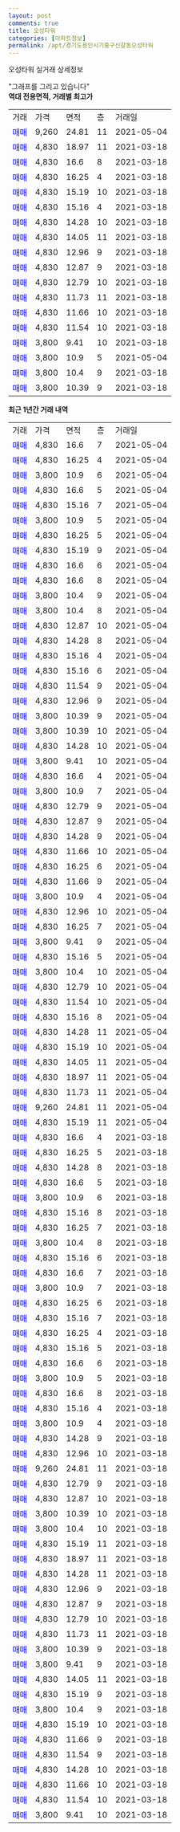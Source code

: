 ```yaml
---
layout: post
comments: true
title: 오성타워
categories: [아파트정보]
permalink: /apt/경기도용인시기흥구신갈동오성타워
---
```


오성타워 실거래 상세정보

<script type="text/javascript">
  google.charts.load('current', {'packages':['line', 'corechart']});
  google.charts.setOnLoadCallback(drawChart);

  function drawChart() {
    var data = new google.visualization.DataTable();
    data.addColumn('date', '거래일');
    data.addColumn('number', "매매");
    data.addColumn('number', "전세");
    data.addColumn('number', "전매");

    data.addRows([[new Date(Date.parse("2021-05-04")), 4830, null, null], [new Date(Date.parse("2021-05-04")), 4830, null, null], [new Date(Date.parse("2021-05-04")), 3800, null, null], [new Date(Date.parse("2021-05-04")), 4830, null, null], [new Date(Date.parse("2021-05-04")), 4830, null, null], [new Date(Date.parse("2021-05-04")), 3800, null, null], [new Date(Date.parse("2021-05-04")), 4830, null, null], [new Date(Date.parse("2021-05-04")), 4830, null, null], [new Date(Date.parse("2021-05-04")), 4830, null, null], [new Date(Date.parse("2021-05-04")), 4830, null, null], [new Date(Date.parse("2021-05-04")), 3800, null, null], [new Date(Date.parse("2021-05-04")), 3800, null, null], [new Date(Date.parse("2021-05-04")), 4830, null, null], [new Date(Date.parse("2021-05-04")), 4830, null, null], [new Date(Date.parse("2021-05-04")), 4830, null, null], [new Date(Date.parse("2021-05-04")), 4830, null, null], [new Date(Date.parse("2021-05-04")), 4830, null, null], [new Date(Date.parse("2021-05-04")), 4830, null, null], [new Date(Date.parse("2021-05-04")), 3800, null, null], [new Date(Date.parse("2021-05-04")), 3800, null, null], [new Date(Date.parse("2021-05-04")), 4830, null, null], [new Date(Date.parse("2021-05-04")), 3800, null, null], [new Date(Date.parse("2021-05-04")), 4830, null, null], [new Date(Date.parse("2021-05-04")), 3800, null, null], [new Date(Date.parse("2021-05-04")), 4830, null, null], [new Date(Date.parse("2021-05-04")), 4830, null, null], [new Date(Date.parse("2021-05-04")), 4830, null, null], [new Date(Date.parse("2021-05-04")), 4830, null, null], [new Date(Date.parse("2021-05-04")), 4830, null, null], [new Date(Date.parse("2021-05-04")), 4830, null, null], [new Date(Date.parse("2021-05-04")), 3800, null, null], [new Date(Date.parse("2021-05-04")), 4830, null, null], [new Date(Date.parse("2021-05-04")), 4830, null, null], [new Date(Date.parse("2021-05-04")), 3800, null, null], [new Date(Date.parse("2021-05-04")), 4830, null, null], [new Date(Date.parse("2021-05-04")), 3800, null, null], [new Date(Date.parse("2021-05-04")), 4830, null, null], [new Date(Date.parse("2021-05-04")), 4830, null, null], [new Date(Date.parse("2021-05-04")), 4830, null, null], [new Date(Date.parse("2021-05-04")), 4830, null, null], [new Date(Date.parse("2021-05-04")), 4830, null, null], [new Date(Date.parse("2021-05-04")), 4830, null, null], [new Date(Date.parse("2021-05-04")), 4830, null, null], [new Date(Date.parse("2021-05-04")), 4830, null, null], [new Date(Date.parse("2021-05-04")), 9260, null, null], [new Date(Date.parse("2021-05-04")), 4830, null, null], [new Date(Date.parse("2021-03-18")), 4830, null, null], [new Date(Date.parse("2021-03-18")), 4830, null, null], [new Date(Date.parse("2021-03-18")), 4830, null, null], [new Date(Date.parse("2021-03-18")), 4830, null, null], [new Date(Date.parse("2021-03-18")), 3800, null, null], [new Date(Date.parse("2021-03-18")), 4830, null, null], [new Date(Date.parse("2021-03-18")), 4830, null, null], [new Date(Date.parse("2021-03-18")), 3800, null, null], [new Date(Date.parse("2021-03-18")), 4830, null, null], [new Date(Date.parse("2021-03-18")), 4830, null, null], [new Date(Date.parse("2021-03-18")), 3800, null, null], [new Date(Date.parse("2021-03-18")), 4830, null, null], [new Date(Date.parse("2021-03-18")), 4830, null, null], [new Date(Date.parse("2021-03-18")), 4830, null, null], [new Date(Date.parse("2021-03-18")), 4830, null, null], [new Date(Date.parse("2021-03-18")), 4830, null, null], [new Date(Date.parse("2021-03-18")), 3800, null, null], [new Date(Date.parse("2021-03-18")), 4830, null, null], [new Date(Date.parse("2021-03-18")), 4830, null, null], [new Date(Date.parse("2021-03-18")), 3800, null, null], [new Date(Date.parse("2021-03-18")), 4830, null, null], [new Date(Date.parse("2021-03-18")), 4830, null, null], [new Date(Date.parse("2021-03-18")), 9260, null, null], [new Date(Date.parse("2021-03-18")), 4830, null, null], [new Date(Date.parse("2021-03-18")), 4830, null, null], [new Date(Date.parse("2021-03-18")), 3800, null, null], [new Date(Date.parse("2021-03-18")), 3800, null, null], [new Date(Date.parse("2021-03-18")), 4830, null, null], [new Date(Date.parse("2021-03-18")), 4830, null, null], [new Date(Date.parse("2021-03-18")), 4830, null, null], [new Date(Date.parse("2021-03-18")), 4830, null, null], [new Date(Date.parse("2021-03-18")), 4830, null, null], [new Date(Date.parse("2021-03-18")), 4830, null, null], [new Date(Date.parse("2021-03-18")), 4830, null, null], [new Date(Date.parse("2021-03-18")), 3800, null, null], [new Date(Date.parse("2021-03-18")), 3800, null, null], [new Date(Date.parse("2021-03-18")), 4830, null, null], [new Date(Date.parse("2021-03-18")), 4830, null, null], [new Date(Date.parse("2021-03-18")), 3800, null, null], [new Date(Date.parse("2021-03-18")), 4830, null, null], [new Date(Date.parse("2021-03-18")), 4830, null, null], [new Date(Date.parse("2021-03-18")), 4830, null, null], [new Date(Date.parse("2021-03-18")), 4830, null, null], [new Date(Date.parse("2021-03-18")), 4830, null, null], [new Date(Date.parse("2021-03-18")), 4830, null, null], [new Date(Date.parse("2021-03-18")), 3800, null, null]]);

    var options = {
      hAxis: {
        format: 'yyyy/MM/dd'
      },    
      lineWidth: 0,
      pointsVisible: true,    
      title: '최근 1년간 유형별 실거래가 분포',
      legend: { position: 'bottom' }
    };

    var formatter = new google.visualization.NumberFormat({pattern:'###,###'} );
    formatter.format(data, 1);
    formatter.format(data, 2);
    
    setTimeout(function() {
        var chart = new google.visualization.LineChart(document.getElementById('columnchart_material'));
        chart.draw(data, (options));
        document.getElementById('loading').style.display = 'none';
    }, 200);
  }
</script>


<div id="loading" style="z-index:20; display: block; margin-left: 0px">"그래프를 그리고 있습니다"</div>
<div id="columnchart_material" style="width: 95%; margin-left: 0px; display: block"></div>
<!-- contents start -->
<b>역대 전용면적, 거래별 최고가</b>
<table class="sortable">
    <tr>
      <td>거래</td>
      <td>가격</td>
      <td>면적</td>
      <td>층</td>
      <td>거래일</td>
    </tr>
        <tr>
          <td><a style="color: blue">매매</a></td>
          <td>9,260</td>
          <td>24.81</td>
          <td>11</td>
          <td>2021-05-04</td>
        </tr>            <tr>
          <td><a style="color: blue">매매</a></td>
          <td>4,830</td>
          <td>18.97</td>
          <td>11</td>
          <td>2021-03-18</td>
        </tr>            <tr>
          <td><a style="color: blue">매매</a></td>
          <td>4,830</td>
          <td>16.6</td>
          <td>8</td>
          <td>2021-03-18</td>
        </tr>            <tr>
          <td><a style="color: blue">매매</a></td>
          <td>4,830</td>
          <td>16.25</td>
          <td>4</td>
          <td>2021-03-18</td>
        </tr>            <tr>
          <td><a style="color: blue">매매</a></td>
          <td>4,830</td>
          <td>15.19</td>
          <td>10</td>
          <td>2021-03-18</td>
        </tr>            <tr>
          <td><a style="color: blue">매매</a></td>
          <td>4,830</td>
          <td>15.16</td>
          <td>4</td>
          <td>2021-03-18</td>
        </tr>            <tr>
          <td><a style="color: blue">매매</a></td>
          <td>4,830</td>
          <td>14.28</td>
          <td>10</td>
          <td>2021-03-18</td>
        </tr>            <tr>
          <td><a style="color: blue">매매</a></td>
          <td>4,830</td>
          <td>14.05</td>
          <td>11</td>
          <td>2021-03-18</td>
        </tr>            <tr>
          <td><a style="color: blue">매매</a></td>
          <td>4,830</td>
          <td>12.96</td>
          <td>9</td>
          <td>2021-03-18</td>
        </tr>            <tr>
          <td><a style="color: blue">매매</a></td>
          <td>4,830</td>
          <td>12.87</td>
          <td>9</td>
          <td>2021-03-18</td>
        </tr>            <tr>
          <td><a style="color: blue">매매</a></td>
          <td>4,830</td>
          <td>12.79</td>
          <td>10</td>
          <td>2021-03-18</td>
        </tr>            <tr>
          <td><a style="color: blue">매매</a></td>
          <td>4,830</td>
          <td>11.73</td>
          <td>11</td>
          <td>2021-03-18</td>
        </tr>            <tr>
          <td><a style="color: blue">매매</a></td>
          <td>4,830</td>
          <td>11.66</td>
          <td>10</td>
          <td>2021-03-18</td>
        </tr>            <tr>
          <td><a style="color: blue">매매</a></td>
          <td>4,830</td>
          <td>11.54</td>
          <td>10</td>
          <td>2021-03-18</td>
        </tr>            <tr>
          <td><a style="color: blue">매매</a></td>
          <td>3,800</td>
          <td>9.41</td>
          <td>10</td>
          <td>2021-03-18</td>
        </tr>            <tr>
          <td><a style="color: blue">매매</a></td>
          <td>3,800</td>
          <td>10.9</td>
          <td>5</td>
          <td>2021-05-04</td>
        </tr>            <tr>
          <td><a style="color: blue">매매</a></td>
          <td>3,800</td>
          <td>10.4</td>
          <td>9</td>
          <td>2021-03-18</td>
        </tr>            <tr>
          <td><a style="color: blue">매매</a></td>
          <td>3,800</td>
          <td>10.39</td>
          <td>9</td>
          <td>2021-03-18</td>
        </tr>        
    
    
</table>

<b>최근 1년간 거래 내역</b>

<table class="sortable">
    <tr>
      <td>거래</td>
      <td>가격</td>
      <td>면적</td>
      <td>층</td>
      <td>거래일</td>
    </tr>
    <tr>
      <td><a style="color: blue">매매</a></td>
      <td>4,830</td>
      <td>16.6</td>
      <td>7</td>
      <td>2021-05-04</td>
    </tr>          <tr>
      <td><a style="color: blue">매매</a></td>
      <td>4,830</td>
      <td>16.25</td>
      <td>4</td>
      <td>2021-05-04</td>
    </tr>          <tr>
      <td><a style="color: blue">매매</a></td>
      <td>3,800</td>
      <td>10.9</td>
      <td>6</td>
      <td>2021-05-04</td>
    </tr>          <tr>
      <td><a style="color: blue">매매</a></td>
      <td>4,830</td>
      <td>16.6</td>
      <td>5</td>
      <td>2021-05-04</td>
    </tr>          <tr>
      <td><a style="color: blue">매매</a></td>
      <td>4,830</td>
      <td>15.16</td>
      <td>7</td>
      <td>2021-05-04</td>
    </tr>          <tr>
      <td><a style="color: blue">매매</a></td>
      <td>3,800</td>
      <td>10.9</td>
      <td>5</td>
      <td>2021-05-04</td>
    </tr>          <tr>
      <td><a style="color: blue">매매</a></td>
      <td>4,830</td>
      <td>16.25</td>
      <td>5</td>
      <td>2021-05-04</td>
    </tr>          <tr>
      <td><a style="color: blue">매매</a></td>
      <td>4,830</td>
      <td>15.19</td>
      <td>9</td>
      <td>2021-05-04</td>
    </tr>          <tr>
      <td><a style="color: blue">매매</a></td>
      <td>4,830</td>
      <td>16.6</td>
      <td>6</td>
      <td>2021-05-04</td>
    </tr>          <tr>
      <td><a style="color: blue">매매</a></td>
      <td>4,830</td>
      <td>16.6</td>
      <td>8</td>
      <td>2021-05-04</td>
    </tr>          <tr>
      <td><a style="color: blue">매매</a></td>
      <td>3,800</td>
      <td>10.4</td>
      <td>9</td>
      <td>2021-05-04</td>
    </tr>          <tr>
      <td><a style="color: blue">매매</a></td>
      <td>3,800</td>
      <td>10.4</td>
      <td>8</td>
      <td>2021-05-04</td>
    </tr>          <tr>
      <td><a style="color: blue">매매</a></td>
      <td>4,830</td>
      <td>12.87</td>
      <td>10</td>
      <td>2021-05-04</td>
    </tr>          <tr>
      <td><a style="color: blue">매매</a></td>
      <td>4,830</td>
      <td>14.28</td>
      <td>8</td>
      <td>2021-05-04</td>
    </tr>          <tr>
      <td><a style="color: blue">매매</a></td>
      <td>4,830</td>
      <td>15.16</td>
      <td>4</td>
      <td>2021-05-04</td>
    </tr>          <tr>
      <td><a style="color: blue">매매</a></td>
      <td>4,830</td>
      <td>15.16</td>
      <td>6</td>
      <td>2021-05-04</td>
    </tr>          <tr>
      <td><a style="color: blue">매매</a></td>
      <td>4,830</td>
      <td>11.54</td>
      <td>9</td>
      <td>2021-05-04</td>
    </tr>          <tr>
      <td><a style="color: blue">매매</a></td>
      <td>4,830</td>
      <td>12.96</td>
      <td>9</td>
      <td>2021-05-04</td>
    </tr>          <tr>
      <td><a style="color: blue">매매</a></td>
      <td>3,800</td>
      <td>10.39</td>
      <td>9</td>
      <td>2021-05-04</td>
    </tr>          <tr>
      <td><a style="color: blue">매매</a></td>
      <td>3,800</td>
      <td>10.39</td>
      <td>10</td>
      <td>2021-05-04</td>
    </tr>          <tr>
      <td><a style="color: blue">매매</a></td>
      <td>4,830</td>
      <td>14.28</td>
      <td>10</td>
      <td>2021-05-04</td>
    </tr>          <tr>
      <td><a style="color: blue">매매</a></td>
      <td>3,800</td>
      <td>9.41</td>
      <td>10</td>
      <td>2021-05-04</td>
    </tr>          <tr>
      <td><a style="color: blue">매매</a></td>
      <td>4,830</td>
      <td>16.6</td>
      <td>4</td>
      <td>2021-05-04</td>
    </tr>          <tr>
      <td><a style="color: blue">매매</a></td>
      <td>3,800</td>
      <td>10.9</td>
      <td>7</td>
      <td>2021-05-04</td>
    </tr>          <tr>
      <td><a style="color: blue">매매</a></td>
      <td>4,830</td>
      <td>12.79</td>
      <td>9</td>
      <td>2021-05-04</td>
    </tr>          <tr>
      <td><a style="color: blue">매매</a></td>
      <td>4,830</td>
      <td>12.87</td>
      <td>9</td>
      <td>2021-05-04</td>
    </tr>          <tr>
      <td><a style="color: blue">매매</a></td>
      <td>4,830</td>
      <td>14.28</td>
      <td>9</td>
      <td>2021-05-04</td>
    </tr>          <tr>
      <td><a style="color: blue">매매</a></td>
      <td>4,830</td>
      <td>11.66</td>
      <td>10</td>
      <td>2021-05-04</td>
    </tr>          <tr>
      <td><a style="color: blue">매매</a></td>
      <td>4,830</td>
      <td>16.25</td>
      <td>6</td>
      <td>2021-05-04</td>
    </tr>          <tr>
      <td><a style="color: blue">매매</a></td>
      <td>4,830</td>
      <td>11.66</td>
      <td>9</td>
      <td>2021-05-04</td>
    </tr>          <tr>
      <td><a style="color: blue">매매</a></td>
      <td>3,800</td>
      <td>10.9</td>
      <td>4</td>
      <td>2021-05-04</td>
    </tr>          <tr>
      <td><a style="color: blue">매매</a></td>
      <td>4,830</td>
      <td>12.96</td>
      <td>10</td>
      <td>2021-05-04</td>
    </tr>          <tr>
      <td><a style="color: blue">매매</a></td>
      <td>4,830</td>
      <td>16.25</td>
      <td>7</td>
      <td>2021-05-04</td>
    </tr>          <tr>
      <td><a style="color: blue">매매</a></td>
      <td>3,800</td>
      <td>9.41</td>
      <td>9</td>
      <td>2021-05-04</td>
    </tr>          <tr>
      <td><a style="color: blue">매매</a></td>
      <td>4,830</td>
      <td>15.16</td>
      <td>5</td>
      <td>2021-05-04</td>
    </tr>          <tr>
      <td><a style="color: blue">매매</a></td>
      <td>3,800</td>
      <td>10.4</td>
      <td>10</td>
      <td>2021-05-04</td>
    </tr>          <tr>
      <td><a style="color: blue">매매</a></td>
      <td>4,830</td>
      <td>12.79</td>
      <td>10</td>
      <td>2021-05-04</td>
    </tr>          <tr>
      <td><a style="color: blue">매매</a></td>
      <td>4,830</td>
      <td>11.54</td>
      <td>10</td>
      <td>2021-05-04</td>
    </tr>          <tr>
      <td><a style="color: blue">매매</a></td>
      <td>4,830</td>
      <td>15.16</td>
      <td>8</td>
      <td>2021-05-04</td>
    </tr>          <tr>
      <td><a style="color: blue">매매</a></td>
      <td>4,830</td>
      <td>14.28</td>
      <td>11</td>
      <td>2021-05-04</td>
    </tr>          <tr>
      <td><a style="color: blue">매매</a></td>
      <td>4,830</td>
      <td>15.19</td>
      <td>10</td>
      <td>2021-05-04</td>
    </tr>          <tr>
      <td><a style="color: blue">매매</a></td>
      <td>4,830</td>
      <td>14.05</td>
      <td>11</td>
      <td>2021-05-04</td>
    </tr>          <tr>
      <td><a style="color: blue">매매</a></td>
      <td>4,830</td>
      <td>18.97</td>
      <td>11</td>
      <td>2021-05-04</td>
    </tr>          <tr>
      <td><a style="color: blue">매매</a></td>
      <td>4,830</td>
      <td>11.73</td>
      <td>11</td>
      <td>2021-05-04</td>
    </tr>          <tr>
      <td><a style="color: blue">매매</a></td>
      <td>9,260</td>
      <td>24.81</td>
      <td>11</td>
      <td>2021-05-04</td>
    </tr>          <tr>
      <td><a style="color: blue">매매</a></td>
      <td>4,830</td>
      <td>15.19</td>
      <td>11</td>
      <td>2021-05-04</td>
    </tr>          <tr>
      <td><a style="color: blue">매매</a></td>
      <td>4,830</td>
      <td>16.6</td>
      <td>4</td>
      <td>2021-03-18</td>
    </tr>          <tr>
      <td><a style="color: blue">매매</a></td>
      <td>4,830</td>
      <td>16.25</td>
      <td>5</td>
      <td>2021-03-18</td>
    </tr>          <tr>
      <td><a style="color: blue">매매</a></td>
      <td>4,830</td>
      <td>14.28</td>
      <td>8</td>
      <td>2021-03-18</td>
    </tr>          <tr>
      <td><a style="color: blue">매매</a></td>
      <td>4,830</td>
      <td>16.6</td>
      <td>5</td>
      <td>2021-03-18</td>
    </tr>          <tr>
      <td><a style="color: blue">매매</a></td>
      <td>3,800</td>
      <td>10.9</td>
      <td>6</td>
      <td>2021-03-18</td>
    </tr>          <tr>
      <td><a style="color: blue">매매</a></td>
      <td>4,830</td>
      <td>15.16</td>
      <td>8</td>
      <td>2021-03-18</td>
    </tr>          <tr>
      <td><a style="color: blue">매매</a></td>
      <td>4,830</td>
      <td>16.25</td>
      <td>7</td>
      <td>2021-03-18</td>
    </tr>          <tr>
      <td><a style="color: blue">매매</a></td>
      <td>3,800</td>
      <td>10.4</td>
      <td>8</td>
      <td>2021-03-18</td>
    </tr>          <tr>
      <td><a style="color: blue">매매</a></td>
      <td>4,830</td>
      <td>15.16</td>
      <td>6</td>
      <td>2021-03-18</td>
    </tr>          <tr>
      <td><a style="color: blue">매매</a></td>
      <td>4,830</td>
      <td>16.6</td>
      <td>7</td>
      <td>2021-03-18</td>
    </tr>          <tr>
      <td><a style="color: blue">매매</a></td>
      <td>3,800</td>
      <td>10.9</td>
      <td>7</td>
      <td>2021-03-18</td>
    </tr>          <tr>
      <td><a style="color: blue">매매</a></td>
      <td>4,830</td>
      <td>16.25</td>
      <td>6</td>
      <td>2021-03-18</td>
    </tr>          <tr>
      <td><a style="color: blue">매매</a></td>
      <td>4,830</td>
      <td>15.16</td>
      <td>7</td>
      <td>2021-03-18</td>
    </tr>          <tr>
      <td><a style="color: blue">매매</a></td>
      <td>4,830</td>
      <td>16.25</td>
      <td>4</td>
      <td>2021-03-18</td>
    </tr>          <tr>
      <td><a style="color: blue">매매</a></td>
      <td>4,830</td>
      <td>15.16</td>
      <td>5</td>
      <td>2021-03-18</td>
    </tr>          <tr>
      <td><a style="color: blue">매매</a></td>
      <td>4,830</td>
      <td>16.6</td>
      <td>6</td>
      <td>2021-03-18</td>
    </tr>          <tr>
      <td><a style="color: blue">매매</a></td>
      <td>3,800</td>
      <td>10.9</td>
      <td>5</td>
      <td>2021-03-18</td>
    </tr>          <tr>
      <td><a style="color: blue">매매</a></td>
      <td>4,830</td>
      <td>16.6</td>
      <td>8</td>
      <td>2021-03-18</td>
    </tr>          <tr>
      <td><a style="color: blue">매매</a></td>
      <td>4,830</td>
      <td>15.16</td>
      <td>4</td>
      <td>2021-03-18</td>
    </tr>          <tr>
      <td><a style="color: blue">매매</a></td>
      <td>3,800</td>
      <td>10.9</td>
      <td>4</td>
      <td>2021-03-18</td>
    </tr>          <tr>
      <td><a style="color: blue">매매</a></td>
      <td>4,830</td>
      <td>14.28</td>
      <td>9</td>
      <td>2021-03-18</td>
    </tr>          <tr>
      <td><a style="color: blue">매매</a></td>
      <td>4,830</td>
      <td>12.96</td>
      <td>10</td>
      <td>2021-03-18</td>
    </tr>          <tr>
      <td><a style="color: blue">매매</a></td>
      <td>9,260</td>
      <td>24.81</td>
      <td>11</td>
      <td>2021-03-18</td>
    </tr>          <tr>
      <td><a style="color: blue">매매</a></td>
      <td>4,830</td>
      <td>12.79</td>
      <td>9</td>
      <td>2021-03-18</td>
    </tr>          <tr>
      <td><a style="color: blue">매매</a></td>
      <td>4,830</td>
      <td>12.87</td>
      <td>10</td>
      <td>2021-03-18</td>
    </tr>          <tr>
      <td><a style="color: blue">매매</a></td>
      <td>3,800</td>
      <td>10.39</td>
      <td>10</td>
      <td>2021-03-18</td>
    </tr>          <tr>
      <td><a style="color: blue">매매</a></td>
      <td>3,800</td>
      <td>10.4</td>
      <td>10</td>
      <td>2021-03-18</td>
    </tr>          <tr>
      <td><a style="color: blue">매매</a></td>
      <td>4,830</td>
      <td>15.19</td>
      <td>11</td>
      <td>2021-03-18</td>
    </tr>          <tr>
      <td><a style="color: blue">매매</a></td>
      <td>4,830</td>
      <td>18.97</td>
      <td>11</td>
      <td>2021-03-18</td>
    </tr>          <tr>
      <td><a style="color: blue">매매</a></td>
      <td>4,830</td>
      <td>14.28</td>
      <td>11</td>
      <td>2021-03-18</td>
    </tr>          <tr>
      <td><a style="color: blue">매매</a></td>
      <td>4,830</td>
      <td>12.96</td>
      <td>9</td>
      <td>2021-03-18</td>
    </tr>          <tr>
      <td><a style="color: blue">매매</a></td>
      <td>4,830</td>
      <td>12.87</td>
      <td>9</td>
      <td>2021-03-18</td>
    </tr>          <tr>
      <td><a style="color: blue">매매</a></td>
      <td>4,830</td>
      <td>12.79</td>
      <td>10</td>
      <td>2021-03-18</td>
    </tr>          <tr>
      <td><a style="color: blue">매매</a></td>
      <td>4,830</td>
      <td>11.73</td>
      <td>11</td>
      <td>2021-03-18</td>
    </tr>          <tr>
      <td><a style="color: blue">매매</a></td>
      <td>3,800</td>
      <td>10.39</td>
      <td>9</td>
      <td>2021-03-18</td>
    </tr>          <tr>
      <td><a style="color: blue">매매</a></td>
      <td>3,800</td>
      <td>9.41</td>
      <td>9</td>
      <td>2021-03-18</td>
    </tr>          <tr>
      <td><a style="color: blue">매매</a></td>
      <td>4,830</td>
      <td>14.05</td>
      <td>11</td>
      <td>2021-03-18</td>
    </tr>          <tr>
      <td><a style="color: blue">매매</a></td>
      <td>4,830</td>
      <td>15.19</td>
      <td>9</td>
      <td>2021-03-18</td>
    </tr>          <tr>
      <td><a style="color: blue">매매</a></td>
      <td>3,800</td>
      <td>10.4</td>
      <td>9</td>
      <td>2021-03-18</td>
    </tr>          <tr>
      <td><a style="color: blue">매매</a></td>
      <td>4,830</td>
      <td>15.19</td>
      <td>10</td>
      <td>2021-03-18</td>
    </tr>          <tr>
      <td><a style="color: blue">매매</a></td>
      <td>4,830</td>
      <td>11.66</td>
      <td>9</td>
      <td>2021-03-18</td>
    </tr>          <tr>
      <td><a style="color: blue">매매</a></td>
      <td>4,830</td>
      <td>11.54</td>
      <td>9</td>
      <td>2021-03-18</td>
    </tr>          <tr>
      <td><a style="color: blue">매매</a></td>
      <td>4,830</td>
      <td>14.28</td>
      <td>10</td>
      <td>2021-03-18</td>
    </tr>          <tr>
      <td><a style="color: blue">매매</a></td>
      <td>4,830</td>
      <td>11.66</td>
      <td>10</td>
      <td>2021-03-18</td>
    </tr>          <tr>
      <td><a style="color: blue">매매</a></td>
      <td>4,830</td>
      <td>11.54</td>
      <td>10</td>
      <td>2021-03-18</td>
    </tr>          <tr>
      <td><a style="color: blue">매매</a></td>
      <td>3,800</td>
      <td>9.41</td>
      <td>10</td>
      <td>2021-03-18</td>
    </tr>      </table>
<!-- contents end -->    

